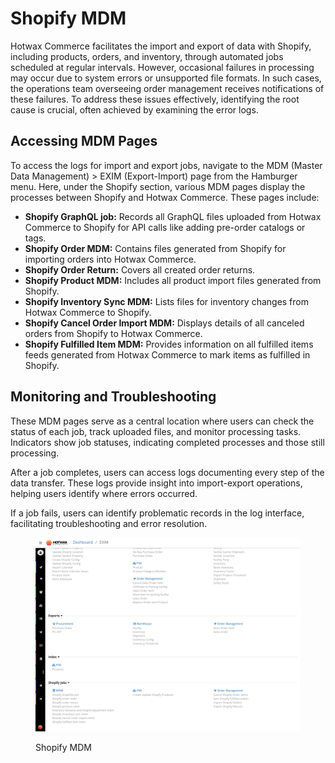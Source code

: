 # Shopify MDM

Hotwax Commerce facilitates the import and export of data with Shopify, including products, orders, and inventory, through automated jobs scheduled at regular intervals. However, occasional failures in processing may occur due to system errors or unsupported file formats. In such cases, the operations team overseeing order management receives notifications of these failures. To address these issues effectively, identifying the root cause is crucial, often achieved by examining the error logs.

## Accessing MDM Pages

To access the logs for import and export jobs, navigate to the MDM (Master Data Management) > EXIM (Export-Import) page from the Hamburger menu. Here, under the Shopify section, various MDM pages display the processes between Shopify and Hotwax Commerce. These pages include:

* **Shopify GraphQL job:** Records all GraphQL files uploaded from Hotwax Commerce to Shopify for API calls like adding pre-order catalogs or tags.
* **Shopify Order MDM:** Contains files generated from Shopify for importing orders into Hotwax Commerce.
* **Shopify Order Return:** Covers all created order returns.
* **Shopify Product MDM:** Includes all product import files generated from Shopify.
* **Shopify Inventory Sync MDM:** Lists files for inventory changes from Hotwax Commerce to Shopify.
* **Shopify Cancel Order Import MDM:** Displays details of all canceled orders from Shopify to Hotwax Commerce.
* **Shopify Fulfilled Item MDM:** Provides information on all fulfilled items feeds generated from Hotwax Commerce to mark items as fulfilled in Shopify.

## Monitoring and Troubleshooting

These MDM pages serve as a central location where users can check the status of each job, track uploaded files, and monitor processing tasks. Indicators show job statuses, indicating completed processes and those still processing.

After a job completes, users can access logs documenting every step of the data transfer. These logs provide insight into import-export operations, helping users identify where errors occurred.

If a job fails, users can identify problematic records in the log interface, facilitating troubleshooting and error resolution.



<figure><img src="../.gitbook/assets/Shopify MDM (2).png" alt=""><figcaption><p>Shopify MDM</p></figcaption></figure>
